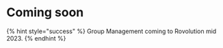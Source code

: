 # Coming soon

{% hint style="success" %}
Group Management coming to Rovolution mid 2023.
{% endhint %}
